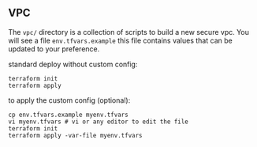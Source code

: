 ## VPC

The `vpc/` directory is a collection of scripts to build a new secure vpc.
You will see a file `env.tfvars.example` this file contains values that can be updated
to your preference.

standard deploy without custom config:

```
terraform init
terraform apply
```

   
to apply the custom config (optional):

```
cp env.tfvars.example myenv.tfvars
vi myenv.tfvars # vi or any editor to edit the file
terraform init
terraform apply -var-file myenv.tfvars
```

